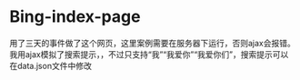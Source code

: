 # Bing-index-page
用了三天的事件做了这个网页，这里案例需要在服务器下运行，否则ajax会报错。
我用ajax模拟了搜索提示，，不过只支持“我”“我爱你”“我爱你们”，搜索提示可以在data.json文件中修改
